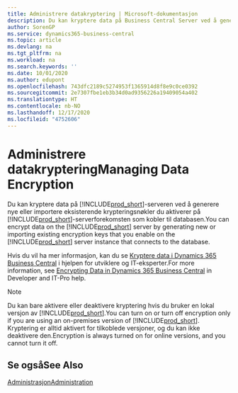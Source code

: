 ```yaml
---
title: Administrere datakryptering | Microsoft-dokumentasjon
description: Du kan kryptere data på Business Central Server ved å generere nye eller importere eksisterende krypteringsnøkler du aktiverer på serveren.
author: SorenGP
ms.service: dynamics365-business-central
ms.topic: article
ms.devlang: na
ms.tgt_pltfrm: na
ms.workload: na
ms.search.keywords: ''
ms.date: 10/01/2020
ms.author: edupont
ms.openlocfilehash: 743dfc2189c5274953f1365914d8f8e9c0ce0392
ms.sourcegitcommit: 2e7307fbe1eb3b34d0ad9356226a19409054a402
ms.translationtype: HT
ms.contentlocale: nb-NO
ms.lasthandoff: 12/17/2020
ms.locfileid: "4752606"
---
```

# <a name="managing-data-encryption"></a><span data-ttu-id="cd9f2-103">Administrere datakryptering</span><span class="sxs-lookup"><span data-stu-id="cd9f2-103">Managing Data Encryption</span></span>
<span data-ttu-id="cd9f2-104">Du kan kryptere data på [!INCLUDE[prod_short](includes/prod_short.md)]-serveren ved å generere nye eller importere eksisterende krypteringsnøkler du aktiverer på [!INCLUDE[prod_short](includes/prod_short.md)]-serverforekomsten som kobler til databasen.</span><span class="sxs-lookup"><span data-stu-id="cd9f2-104">You can encrypt data on the [!INCLUDE[prod_short](includes/prod_short.md)] server by generating new or importing existing encryption keys that you enable on the [!INCLUDE[prod_short](includes/prod_short.md)] server instance that connects to the database.</span></span>

<span data-ttu-id="cd9f2-105">Hvis du vil ha mer informasjon, kan du se [Kryptere data i Dynamics 365 Business Central](/dynamics365/business-central/dev-itpro/developer/devenv-encrypting-data) i hjelpen for utviklere og IT-eksperter.</span><span class="sxs-lookup"><span data-stu-id="cd9f2-105">For more information, see [Encrypting Data in Dynamics 365 Business Central](/dynamics365/business-central/dev-itpro/developer/devenv-encrypting-data) in Developer and IT-Pro help.</span></span>

> [!Note]
> <span data-ttu-id="cd9f2-106">Du kan bare aktivere eller deaktivere kryptering hvis du bruker en lokal versjon av [!INCLUDE[prod_short](includes/prod_short.md)].</span><span class="sxs-lookup"><span data-stu-id="cd9f2-106">You can turn on or turn off encryption only if you are using an on-premises version of [!INCLUDE[prod_short](includes/prod_short.md)].</span></span> <span data-ttu-id="cd9f2-107">Kryptering er alltid aktivert for tilkoblede versjoner, og du kan ikke deaktivere den.</span><span class="sxs-lookup"><span data-stu-id="cd9f2-107">Encryption is always turned on for online versions, and you cannot turn it off.</span></span>

## <a name="see-also"></a><span data-ttu-id="cd9f2-108">Se også</span><span class="sxs-lookup"><span data-stu-id="cd9f2-108">See Also</span></span>  
[<span data-ttu-id="cd9f2-109">Administrasjon</span><span class="sxs-lookup"><span data-stu-id="cd9f2-109">Administration</span></span>](admin-setup-and-administration.md)
